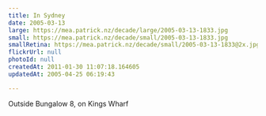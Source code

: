 ```yaml
---
title: In Sydney
date: 2005-03-13
large: https://mea.patrick.nz/decade/large/2005-03-13-1833.jpg
small: https://mea.patrick.nz/decade/small/2005-03-13-1833.jpg
smallRetina: https://mea.patrick.nz/decade/small/2005-03-13-1833@2x.jpg
flickrUrl: null
photoId: null
createdAt: 2011-01-30 11:07:18.164605
updatedAt: 2005-04-25 06:19:43

---
```

Outside Bungalow 8, on Kings Wharf
